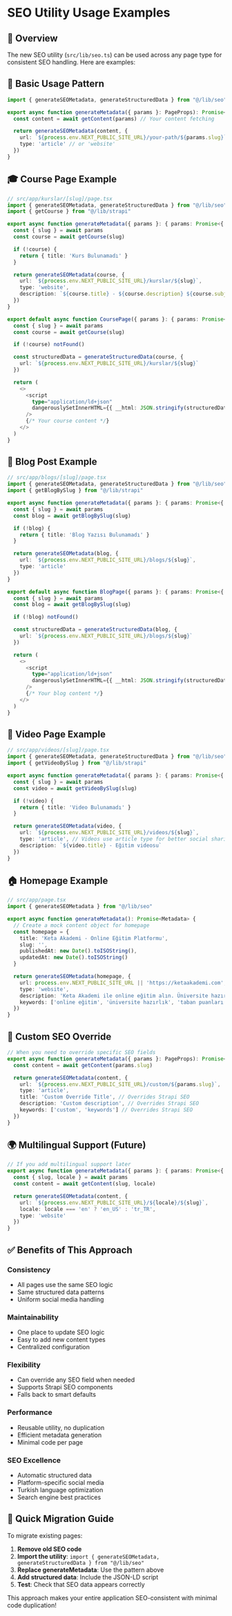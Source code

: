 # SEO Utility Usage Examples

## 🎯 Overview
The new SEO utility (`src/lib/seo.ts`) can be used across any page type for consistent SEO handling. Here are examples:

## 📝 Basic Usage Pattern

```typescript
import { generateSEOMetadata, generateStructuredData } from "@/lib/seo"

export async function generateMetadata({ params }: PageProps): Promise<Metadata> {
  const content = await getContent(params) // Your content fetching

  return generateSEOMetadata(content, {
    url: `${process.env.NEXT_PUBLIC_SITE_URL}/your-path/${params.slug}`,
    type: 'article' // or 'website'
  })
}
```

## 🎓 Course Page Example

```typescript
// src/app/kurslar/[slug]/page.tsx
import { generateSEOMetadata, generateStructuredData } from "@/lib/seo"
import { getCourse } from "@/lib/strapi"

export async function generateMetadata({ params }: { params: Promise<{ slug: string }> }): Promise<Metadata> {
  const { slug } = await params
  const course = await getCourse(slug)

  if (!course) {
    return { title: 'Kurs Bulunamadı' }
  }

  return generateSEOMetadata(course, {
    url: `${process.env.NEXT_PUBLIC_SITE_URL}/kurslar/${slug}`,
    type: 'website',
    description: `${course.title} - ${course.description} ${course.subject.title} dersi.`
  })
}

export default async function CoursePage({ params }: { params: Promise<{ slug: string }> }) {
  const { slug } = await params
  const course = await getCourse(slug)

  if (!course) notFound()

  const structuredData = generateStructuredData(course, {
    url: `${process.env.NEXT_PUBLIC_SITE_URL}/kurslar/${slug}`
  })

  return (
    <>
      <script
        type="application/ld+json"
        dangerouslySetInnerHTML={{ __html: JSON.stringify(structuredData) }}
      />
      {/* Your course content */}
    </>
  )
}
```

## 📰 Blog Post Example

```typescript
// src/app/blogs/[slug]/page.tsx
import { generateSEOMetadata, generateStructuredData } from "@/lib/seo"
import { getBlogBySlug } from "@/lib/strapi"

export async function generateMetadata({ params }: { params: Promise<{ slug: string }> }): Promise<Metadata> {
  const { slug } = await params
  const blog = await getBlogBySlug(slug)

  if (!blog) {
    return { title: 'Blog Yazısı Bulunamadı' }
  }

  return generateSEOMetadata(blog, {
    url: `${process.env.NEXT_PUBLIC_SITE_URL}/blogs/${slug}`,
    type: 'article'
  })
}

export default async function BlogPage({ params }: { params: Promise<{ slug: string }> }) {
  const { slug } = await params
  const blog = await getBlogBySlug(slug)

  if (!blog) notFound()

  const structuredData = generateStructuredData(blog, {
    url: `${process.env.NEXT_PUBLIC_SITE_URL}/blogs/${slug}`
  })

  return (
    <>
      <script
        type="application/ld+json"
        dangerouslySetInnerHTML={{ __html: JSON.stringify(structuredData) }}
      />
      {/* Your blog content */}
    </>
  )
}
```

## 🎥 Video Page Example

```typescript
// src/app/videos/[slug]/page.tsx
import { generateSEOMetadata, generateStructuredData } from "@/lib/seo"
import { getVideoBySlug } from "@/lib/strapi"

export async function generateMetadata({ params }: { params: Promise<{ slug: string }> }): Promise<Metadata> {
  const { slug } = await params
  const video = await getVideoBySlug(slug)

  if (!video) {
    return { title: 'Video Bulunamadı' }
  }

  return generateSEOMetadata(video, {
    url: `${process.env.NEXT_PUBLIC_SITE_URL}/videos/${slug}`,
    type: 'article', // Videos use article type for better social sharing
    description: `${video.title} - Eğitim videosu`
  })
}
```

## 🏠 Homepage Example

```typescript
// src/app/page.tsx
import { generateSEOMetadata } from "@/lib/seo"

export async function generateMetadata(): Promise<Metadata> {
  // Create a mock content object for homepage
  const homepage = {
    title: 'Keta Akademi - Online Eğitim Platformu',
    slug: '',
    publishedAt: new Date().toISOString(),
    updatedAt: new Date().toISOString()
  }

  return generateSEOMetadata(homepage, {
    url: process.env.NEXT_PUBLIC_SITE_URL || 'https://ketaakademi.com',
    type: 'website',
    description: 'Keta Akademi ile online eğitim alın. Üniversite hazırlık, taban puanları, videolar ve daha fazlası.',
    keywords: ['online eğitim', 'üniversite hazırlık', 'taban puanları', 'eğitim videoları', 'YKS']
  })
}
```

## 🔧 Custom SEO Override

```typescript
// When you need to override specific SEO fields
export async function generateMetadata({ params }: PageProps): Promise<Metadata> {
  const content = await getContent(params.slug)

  return generateSEOMetadata(content, {
    url: `${process.env.NEXT_PUBLIC_SITE_URL}/custom/${params.slug}`,
    type: 'article',
    title: 'Custom Override Title', // Overrides Strapi SEO
    description: 'Custom description', // Overrides Strapi SEO
    keywords: ['custom', 'keywords'] // Overrides Strapi SEO
  })
}
```

## 🌍 Multilingual Support (Future)

```typescript
// If you add multilingual support later
export async function generateMetadata({ params }: { params: Promise<{ slug: string, locale: string }> }): Promise<Metadata> {
  const { slug, locale } = await params
  const content = await getContent(slug, locale)

  return generateSEOMetadata(content, {
    url: `${process.env.NEXT_PUBLIC_SITE_URL}/${locale}/${slug}`,
    locale: locale === 'en' ? 'en_US' : 'tr_TR',
    type: 'website'
  })
}
```

## ✅ Benefits of This Approach

### **Consistency**
- All pages use the same SEO logic
- Same structured data patterns
- Uniform social media handling

### **Maintainability**
- One place to update SEO logic
- Easy to add new content types
- Centralized configuration

### **Flexibility**
- Can override any SEO field when needed
- Supports Strapi SEO components
- Falls back to smart defaults

### **Performance**
- Reusable utility, no duplication
- Efficient metadata generation
- Minimal code per page

### **SEO Excellence**
- Automatic structured data
- Platform-specific social media
- Turkish language optimization
- Search engine best practices

## 🚀 Quick Migration Guide

To migrate existing pages:

1. **Remove old SEO code**
2. **Import the utility**: `import { generateSEOMetadata, generateStructuredData } from "@/lib/seo"`
3. **Replace generateMetadata**: Use the pattern above
4. **Add structured data**: Include the JSON-LD script
5. **Test**: Check that SEO data appears correctly

This approach makes your entire application SEO-consistent with minimal code duplication!
